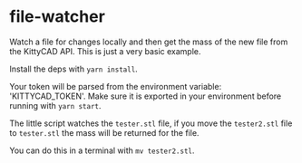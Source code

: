 # file-watcher

Watch a file for changes locally and then get the mass of the new file from the 
KittyCAD API. This is just a very basic example.

Install the deps with `yarn install`.

Your token will be parsed from the environment
variable: 'KITTYCAD_TOKEN'. Make sure it is exported in your environment before 
running with `yarn start`.

The little script watches the `tester.stl` file, if you move the `tester2.stl`
file to `tester.stl` the mass will be returned for the file.

You can do this in a terminal with `mv tester2.stl`.
